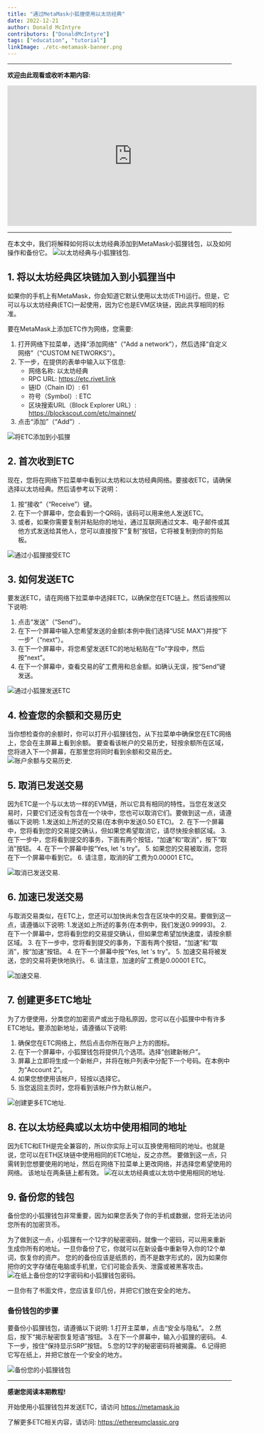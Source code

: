 ```yaml
---
title: "通过MetaMask小狐狸使用以太坊经典"
date: 2022-12-21
author: Donald McIntyre
contributors: ["DonaldMcIntyre"]
tags: ["education", "tutorial"]
linkImage: ./etc-metamask-banner.png
---
```


---
**欢迎由此观看或收听本期内容:**

<iframe width="560" height="315" src="https://www.youtube.com/embed/85xAV8jzpQQ" title="YouTube video player" frameborder="0" allow="accelerometer; autoplay; clipboard-write; encrypted-media; gyroscope; picture-in-picture" allowfullscreen></iframe>

---

在本文中，我们将解释如何将以太坊经典添加到MetaMask小狐狸钱包，以及如何操作和备份它。
![以太坊经典与小狐狸钱包.](./etc-metamask-banner.png)

## 1. 将以太坊经典区块链加入到小狐狸当中

如果你的手机上有MetaMask，你会知道它默认使用以太坊(ETH)运行。但是，它可以与以太坊经典(ETC)一起使用，因为它也是EVM区块链，因此共享相同的标准。

要在MetaMask上添加ETC作为网络，您需要:
1. 打开网络下拉菜单，选择“添加网络”（“Add a network”），然后选择“自定义网络”（“CUSTOM NETWORKS”）。
2. 下一步，在提供的表单中输入以下信息:
    - 网络名称: 以太坊经典
    - RPC URL: https://etc.rivet.link
    - 链ID（Chain ID）: 61
    - 符号（Symbol）: ETC
    - 区块搜索URL（Block Explorer URL）: https://blockscout.com/etc/mainnet/
3. 点击“添加”（“Add”）.

![将ETC添加到小狐狸](./etc-metamask-add-rivet.png)

## 2. 首次收到ETC

现在，您将在网络下拉菜单中看到以太坊和以太坊经典网络。要接收ETC，请确保选择以太坊经典。然后请参考以下说明：

1. 按“接收”（“Receive”）键。
2. 在下一个屏幕中，您会看到一个QR码，该码可以用来他人发送ETC。
3. 或者，如果你需要复制并粘贴你的地址，通过互联网通过文本、电子邮件或其他方式发送给其他人，您可以直接按下“复制”按钮，它将被复制到你的剪贴板。

![通过小狐狸接受ETC](./etc-metamask-receive.png)

## 3. 如何发送ETC

要发送ETC，请在网络下拉菜单中选择ETC，以确保您在ETC链上。然后请按照以下说明:
	
1. 点击“发送”（“Send”）。 
2. 在下一个屏幕中输入您希望发送的金额(本例中我们选择“USE MAX”)并按“下一步”（“next”）。
3. 在下一个屏幕中，将您希望发送ETC的地址粘贴在“To”字段中，然后按“next”。
4. 在下一个屏幕中，查看交易的矿工费用和总金额。如确认无误，按“Send”键发送。

![通过小狐狸发送ETC](./etc-metamask-send.png)

## 4. 检查您的余额和交易历史

当你想检查你的余额时，你可以打开小狐狸钱包，从下拉菜单中确保您在ETC网络上，您会在主屏幕上看到余额。
要查看该帐户的交易历史，轻按余额所在区域，您将进入下一个屏幕，在那里您将同时看到余额和交易历史。
![账户余额与交易历史.](./etc-metamask-balance-txs.png)

## 5. 取消已发送交易

因为ETC是一个与以太坊一样的EVM链，所以它具有相同的特性。当您在发送交易时，只要它们还没有包含在一个块中，您也可以取消它们。要做到这一点，请遵循以下说明:
1.发送如上所述的交易(在本例中发送0.50 ETC)。
2. 在下一个屏幕中，您将看到您的交易提交确认，但如果您希望取消它，请尽快按余额区域。
3. 在下一步中，您将看到提交的事务，下面有两个按钮，“加速”和“取消”，按下“取消”按钮。
4. 在下一个屏幕中按“Yes, let 's try”。
5. 如果您的交易被取消，您将在下一个屏幕中看到它。
6. 请注意，取消的矿工费为0.00001 ETC。

![取消已发送交易.](./etc-metamask-cancel.png)

## 6. 加速已发送交易

与取消交易类似，在ETC上，您还可以加快尚未包含在区块中的交易。要做到这一点，请遵循以下说明:
1.发送如上所述的事务(在本例中，我们发送0.99993)。
2.在下一个屏幕中，您将看到您的交易提交确认，但如果您希望加快速度，请按余额区域。
3. 在下一步中，您将看到提交的事务，下面有两个按钮，“加速”和“取消”，按“加速”按钮。
4. 在下一个屏幕中按“Yes, let 's try”。
5. 加速交易将被发送，您的交易将更快地执行。
6. 请注意，加速的矿工费是0.00001 ETC。

![加速交易.](./etc-metamask-speed-up.png)

## 7. 创建更多ETC地址

为了方便使用，分类您的加密资产或出于隐私原因，您可以在小狐狸中中有许多ETC地址。要添加新地址，请遵循以下说明:

1. 确保您在ETC网络上，然后点击你所在账户上方的图标。
2. 在下一个屏幕中，小狐狸钱包将提供几个选项。选择“创建新帐户”。
3. 屏幕上立即将生成一个新帐户，并将在帐户列表中分配下一个号码。在本例中为“Account 2”。
4. 如果您想使用该帐户，轻按以选择它。
5. 当您返回主页时，您将看到该帐户作为默认帐户。

![创建更多ETC地址.](./etc-metamask-create-address.png)

## 8. 在以太坊经典或以太坊中使用相同的地址

因为ETC和ETH是完全兼容的，所以你实际上可以互换使用相同的地址。也就是说，您可以在ETH区块链中使用相同的ETC地址，反之亦然。
要做到这一点，只需转到您想要使用的地址，然后在网络下拉菜单上更改网络，并选择您希望使用的网络。
该地址在两条链上都有效。
![在以太坊经典或以太坊中使用相同的地址.](./etc-metamask-etc-eth.png)

## 9. 备份您的钱包

备份您的小狐狸钱包非常重要，因为如果您丢失了你的手机或数据，您将无法访问您所有的加密货币。

为了做到这一点，小狐狸有一个12字的秘密密码，就像一个密码，可以用来重新生成你所有的地址。一旦你备份了它，你就可以在新设备中重新导入你的12个单词，恢复你的资产。
您的的备份应该是纸质的，而不是数字形式的，因为如果你把你的文字存储在电脑或手机里，它们可能会丢失、泄露或被黑客攻击。
![在纸上备份您的12字密码和小狐狸钱包密码。](./etc-metamask-back-up.png)

一旦你有了书面文件，您应该复印几份，并把它们放在安全的地方。
### 备份钱包的步骤

要备份小狐狸钱包，请遵循以下说明:
1.打开主菜单，点击“安全与隐私”。
2.然后，按下“揭示秘密恢复短语”按钮。
3.在下一个屏幕中，输入小狐狸的密码。
4.下一步，按住“保持显示SRP”按钮。
5.您的12字的秘密密码将被揭露。
6.记得把它写在纸上，并把它放在一个安全的地方。

![备份您的小狐狸钱包](./etc-metamask-back-up-process.png)

---

**感谢您阅读本期教程!**

开始使用小狐狸钱包并发送ETC，请访问 https://metamask.io

了解更多ETC相关内容，请访问: https://ethereumclassic.org
